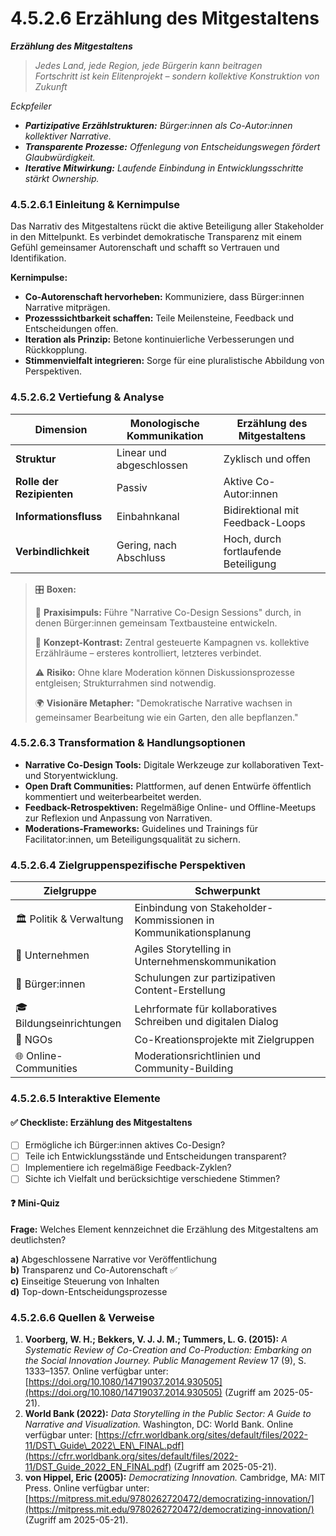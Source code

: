# 4.5.2.6 Erzählung des Mitgestaltens

_**Erzählung des Mitgestaltens**_

> _Jedes Land, jede Region, jede Bürgerin kann beitragen_> \
> _Fortschritt ist kein Elitenprojekt – sondern kollektive Konstruktion von Zukunft_

_Eckpfeiler_

* _**Partizipative Erzählstrukturen:** Bürger:innen als Co-Autor:innen kollektiver Narrative._
* _**Transparente Prozesse:** Offenlegung von Entscheidungswegen fördert Glaubwürdigkeit._
* _**Iterative Mitwirkung:** Laufende Einbindung in Entwicklungsschritte stärkt Ownership._

### 4.5.2.6.1 Einleitung & Kernimpulse

Das Narrativ des Mitgestaltens rückt die aktive Beteiligung aller Stakeholder in den Mittelpunkt. Es verbindet demokratische Transparenz mit einem Gefühl gemeinsamer Autorenschaft und schafft so Vertrauen und Identifikation.

**Kernimpulse:**

* **Co-Autorenschaft hervorheben:** Kommuniziere, dass Bürger:innen Narrative mitprägen.
* **Prozesssichtbarkeit schaffen:** Teile Meilensteine, Feedback und Entscheidungen offen.
* **Iteration als Prinzip:** Betone kontinuierliche Verbesserungen und Rückkopplung.
* **Stimmenvielfalt integrieren:** Sorge für eine pluralistische Abbildung von Perspektiven.

### 4.5.2.6.2 Vertiefung & Analyse

| Dimension                 | Monologische Kommunikation | Erzählung des Mitgestaltens          |
| ------------------------- | -------------------------- | ------------------------------------ |
| **Struktur**              | Linear und abgeschlossen   | Zyklisch und offen                   |
| **Rolle der Rezipienten** | Passiv                     | Aktive Co-Autor:innen                |
| **Informationsfluss**     | Einbahnkanal               | Bidirektional mit Feedback-Loops     |
| **Verbindlichkeit**       | Gering, nach Abschluss     | Hoch, durch fortlaufende Beteiligung |

> 🎛️ **Boxen:**
>
> 📌 **Praxisimpuls:** Führe "Narrative Co-Design Sessions" durch, in denen Bürger:innen gemeinsam Textbausteine entwickeln.
>
> 🧠 **Konzept-Kontrast:** Zentral gesteuerte Kampagnen vs. kollektive Erzählräume – ersteres kontrolliert, letzteres verbindet.
>
> ⚠️ **Risiko:** Ohne klare Moderation können Diskussionsprozesse entgleisen; Strukturrahmen sind notwendig.
>
> 🌍 **Visionäre Metapher:** "Demokratische Narrative wachsen in gemeinsamer Bearbeitung wie ein Garten, den alle bepflanzen."

### 4.5.2.6.3 Transformation & Handlungsoptionen

* **Narrative Co-Design Tools:** Digitale Werkzeuge zur kollaborativen Text- und Storyentwicklung.
* **Open Draft Communities:** Plattformen, auf denen Entwürfe öffentlich kommentiert und weiterbearbeitet werden.
* **Feedback-Retrospektiven:** Regelmäßige Online- und Offline-Meetups zur Reflexion und Anpassung von Narrativen.
* **Moderations-Frameworks:** Guidelines und Trainings für Facilitator:innen, um Beteiligungsqualität zu sichern.

### 4.5.2.6.4 Zielgruppenspezifische Perspektiven

| Zielgruppe               | Schwerpunkt                                                      |
| ------------------------ | ---------------------------------------------------------------- |
| 🏛️ Politik & Verwaltung | Einbindung von Stakeholder-Kommissionen in Kommunikationsplanung |
| 🏢 Unternehmen           | Agiles Storytelling in Unternehmenskommunikation                 |
| 🧍 Bürger:innen          | Schulungen zur partizipativen Content-Erstellung                 |
| 🎓 Bildungseinrichtungen | Lehrformate für kollaboratives Schreiben und digitalen Dialog    |
| 🤝 NGOs                  | Co-Kreationsprojekte mit Zielgruppen                             |
| 🌐 Online-Communities    | Moderationsrichtlinien und Community-Building                    |

### 4.5.2.6.5 Interaktive Elemente

#### ✅ Checkliste: Erzählung des Mitgestaltens

* [ ] Ermögliche ich Bürger:innen aktives Co-Design?
* [ ] Teile ich Entwicklungsstände und Entscheidungen transparent?
* [ ] Implementiere ich regelmäßige Feedback-Zyklen?
* [ ] Sichte ich Vielfalt und berücksichtige verschiedene Stimmen?

#### ❓ Mini-Quiz

**Frage:** Welches Element kennzeichnet die Erzählung des Mitgestaltens am deutlichsten?

**a)** Abgeschlossene Narrative vor Veröffentlichung\
**b)** Transparenz und Co-Autorenschaft ✅\
**c)** Einseitige Steuerung von Inhalten\
**d)** Top-down-Entscheidungsprozesse

### 4.5.2.6.6 Quellen & Verweise

1. **Voorberg, W. H.; Bekkers, V. J. J. M.; Tummers, L. G. (2015):** _A Systematic Review of Co-Creation and Co-Production: Embarking on the Social Innovation Journey._ _Public Management Review_ 17 (9), S. 1333–1357. Online verfügbar unter: [https://doi.org/10.1080/14719037.2014.930505](https://doi.org/10.1080/14719037.2014.930505) (Zugriff am 2025-05-21).
2. **World Bank (2022):** _Data Storytelling in the Public Sector: A Guide to Narrative and Visualization._ Washington, DC: World Bank. Online verfügbar unter: [https://cfrr.worldbank.org/sites/default/files/2022-11/DST\_Guide\_2022\_EN\_FINAL.pdf](https://cfrr.worldbank.org/sites/default/files/2022-11/DST_Guide_2022_EN_FINAL.pdf) (Zugriff am 2025-05-21).
3. **von Hippel, Eric (2005):** _Democratizing Innovation._ Cambridge, MA: MIT Press. Online verfügbar unter: [https://mitpress.mit.edu/9780262720472/democratizing-innovation/](https://mitpress.mit.edu/9780262720472/democratizing-innovation/) (Zugriff am 2025-05-21).

